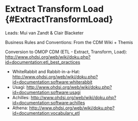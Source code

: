 # Extract Transform Load {#ExtractTransformLoad}

Leads: Mui van Zandt & Clair Blacketer

Business Rules and Conventions: From the CDM Wiki + Themis

Conversion to OMOP CDM (ETL - Extract, Transform, Load): http://www.ohdsi.org/web/wiki/doku.php?id=documentation:etl_best_practices 

* WhiteRabbit and Rabbit-in-a-Hat: http://www.ohdsi.org/web/wiki/doku.php?id=documentation:software:whiterabbit
* Usagi: http://www.ohdsi.org/web/wiki/doku.php?id=documentation:software:usagi 
* Achilles: http://www.ohdsi.org/web/wiki/doku.php?id=documentation:software:achilles 
* Athena: http://www.ohdsi.org/web/wiki/doku.php?id=documentation:vocabulary_etl
